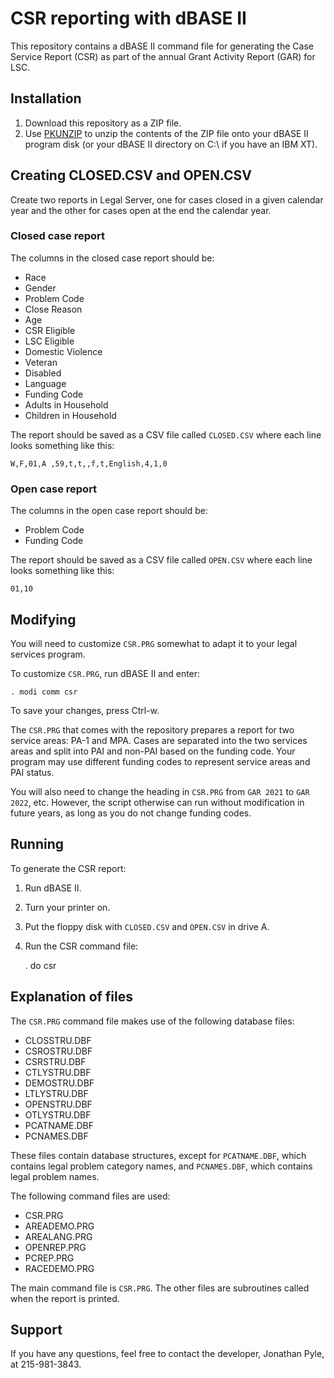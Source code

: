 # CSR reporting with dBASE II

This repository contains a dBASE II command file for generating the
Case Service Report (CSR) as part of the annual Grant Activity Report
(GAR) for LSC.

## Installation

1. Download this repository as a ZIP file.
2. Use [PKUNZIP] to unzip the contents of the ZIP file onto your dBASE
   II program disk (or your dBASE II directory on C:\ if you have an
   IBM XT).

## Creating CLOSED.CSV and OPEN.CSV

Create two reports in Legal Server, one for cases closed in a given
calendar year and the other for cases open at the end the calendar
year.

### Closed case report

The columns in the closed case report should be:

* Race
* Gender
* Problem Code
* Close Reason
* Age
* CSR Eligible
* LSC Eligible
* Domestic Violence
* Veteran
* Disabled
* Language
* Funding Code
* Adults in Household
* Children in Household

The report should be saved as a CSV file called `CLOSED.CSV` where
each line looks something like this:

    W,F,01,A ,59,t,t,,f,t,English,4,1,0

### Open case report

The columns in the open case report should be:

* Problem Code
* Funding Code

The report should be saved as a CSV file called `OPEN.CSV` where
each line looks something like this:

    01,10

## Modifying

You will need to customize `CSR.PRG` somewhat to adapt it to your
legal services program.

To customize `CSR.PRG`, run dBASE II and enter:

    . modi comm csr

To save your changes, press Ctrl-w.

The `CSR.PRG` that comes with the repository prepares a report for two
service areas: PA-1 and MPA. Cases are separated into the two services
areas and split into PAI and non-PAI based on the funding code. Your
program may use different funding codes to represent service areas and
PAI status.

You will also need to change the heading in `CSR.PRG` from `GAR 2021`
to `GAR 2022`, etc. However, the script otherwise can run without
modification in future years, as long as you do not change funding
codes.

## Running

To generate the CSR report:

1. Run dBASE II.
2. Turn your printer on.
3. Put the floppy disk with `CLOSED.CSV` and `OPEN.CSV` in drive A.
4. Run the CSR command file:

    . do csr

## Explanation of files

The `CSR.PRG` command file makes use of the following database files:

* CLOSSTRU.DBF
* CSROSTRU.DBF
* CSRSTRU.DBF
* CTLYSTRU.DBF
* DEMOSTRU.DBF
* LTLYSTRU.DBF
* OPENSTRU.DBF
* OTLYSTRU.DBF
* PCATNAME.DBF
* PCNAMES.DBF

These files contain database structures, except for `PCATNAME.DBF`,
which contains legal problem category names, and `PCNAMES.DBF`, which
contains legal problem names.

The following command files are used:

* CSR.PRG
* AREADEMO.PRG
* AREALANG.PRG
* OPENREP.PRG
* PCREP.PRG
* RACEDEMO.PRG

The main command file is `CSR.PRG`. The other files are subroutines
called when the report is printed.

## Support

If you have any questions, feel free to contact the developer,
Jonathan Pyle, at 215-981-3843.

[pkunzip]: https://www.pkware.com/zip/products/pkzip
